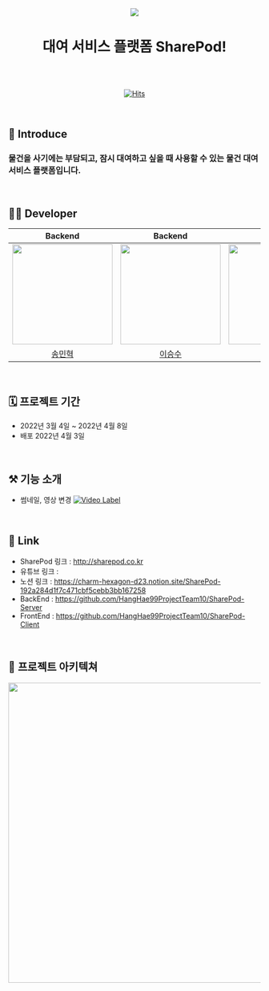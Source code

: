 <div align="center">
 
 <img src="https://user-images.githubusercontent.com/59475849/160775149-0be495f9-68a2-4d89-973c-e6cb1a50e5eb.png">

  # 대여 서비스 플랫폼 SharePod!
 <br> 
 </div>
 
 <br>
 
<div align="center">
 
[![Hits](https://hits.seeyoufarm.com/api/count/incr/badge.svg?url=https%3A%2F%2Fgithub.com%2FHangHae99ProjectTeam10%2FSharePod-Server&count_bg=%23FFC34A&title_bg=%23622EFA&icon=&icon_color=%23E7E7E7&title=%EB%B0%A9%EB%AC%B8%EC%9E%90+%EC%88%98&edge_flat=false)](https://github.com/HangHae99ProjectTeam10/SharePod-Server)

 </div>
 
 <br>
 
 ## 📝 Introduce
 ### 물건을 사기에는 부담되고, 잠시 대여하고 싶을 때 사용할 수 있는 물건 대여 서비스 플랫폼입니다.
 
<br>

## 🙋‍♂️ Developer
 
<div align="center"> 
  
|Backend|Backend|Backend|Frontend|Frontend|
|:--------:|:--------:|:--------:|:--------:|:--------:|
|<img src="https://cdn-icons-png.flaticon.com/512/528/528256.png" width=200>|<img src="https://user-images.githubusercontent.com/84774696/160975814-550bf8b0-532a-4ddb-a88d-0eeca38c585b.png" width=200>|<img src="https://user-images.githubusercontent.com/97426034/161459074-d0741b18-15c4-4085-ae18-e08db3004607.png" width=200>|<img src= width=200>|<img src= width=200>|
|[송민혁](https://github.com/thdals83)|[이승수](https://github.com/leeseungsoo0701)|[김도엽](https://github.com/kkamangdol)|[김재만](https://github.com/mannMae)|[이현주](https://github.com/leehyeonj)|

</div>

<br>


## 🗓 프로젝트 기간
- 2022년 3월 4일 ~ 2022년 4월 8일
- 배포 2022년 4월 3일

<br>

## ⚒️ 기능 소개
- 썸네일, 영상 변경
[![Video Label](.jpg)](https://youtu.be/)

<br>

## 📌 Link
- SharePod 링크 : http://sharepod.co.kr
- 유튜브 링크 :
- 노션 링크 : https://charm-hexagon-d23.notion.site/SharePod-192a284d1f7c471cbf5cebb3bb167258
- BackEnd : https://github.com/HangHae99ProjectTeam10/SharePod-Server
- FrontEnd : https://github.com/HangHae99ProjectTeam10/SharePod-Client

<br>

## 🔨 프로젝트 아키텍쳐
 <div align="center">
 <img src="https://user-images.githubusercontent.com/59475849/160796220-c55b19f4-7f08-4095-8686-1a5ea2725eb8.png" width="900" height="600">
</div>


